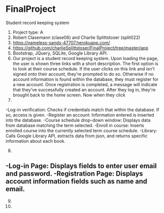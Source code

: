 # FinalProject
Student record keeping system

1. Project type: A
2. Robert Clasemann (clase06) and Charlie Splittstoser (split022)
3. https://nameless-sands-47707.herokuapp.com/
4. https://github.com/charlieSplittstoser/FinalProject/tree/master/app
5. Bootstrap, JQuery, SQLite, Google Library API. 
6. Our project is a student record keeping system. Upon loading the page, the user is shown three links with a short description.
The first option is to look at their course schedule. If the user clicks on this link and isn't signed onto their account,
they're prompted to do so. Otherwise if no account information is found within the database, they must register for a new
account. Once registration is completed, a message will indicate that they've successfully created an account. After they log in,
they're brought back to the home screen. Now when they click
7.
  -Log-in verification: Checks if credentials match that within the database. If so, access is given.
  -Register an account: Information entered is inserted into the database.
  -Course schedule drop-down window: Displays data from database matching the term selected.
  -Enroll in course: Inserts enrolled course into the currently selected term course schedule.
  -Library: Calls Google Library API, extracts data from json, and returns specific information about each book.
  
8.
  -Log-in Page: Displays fields to enter user email and password. 
  -Registration Page: Displays account information fields such as name and email.
  -
9.
10.

